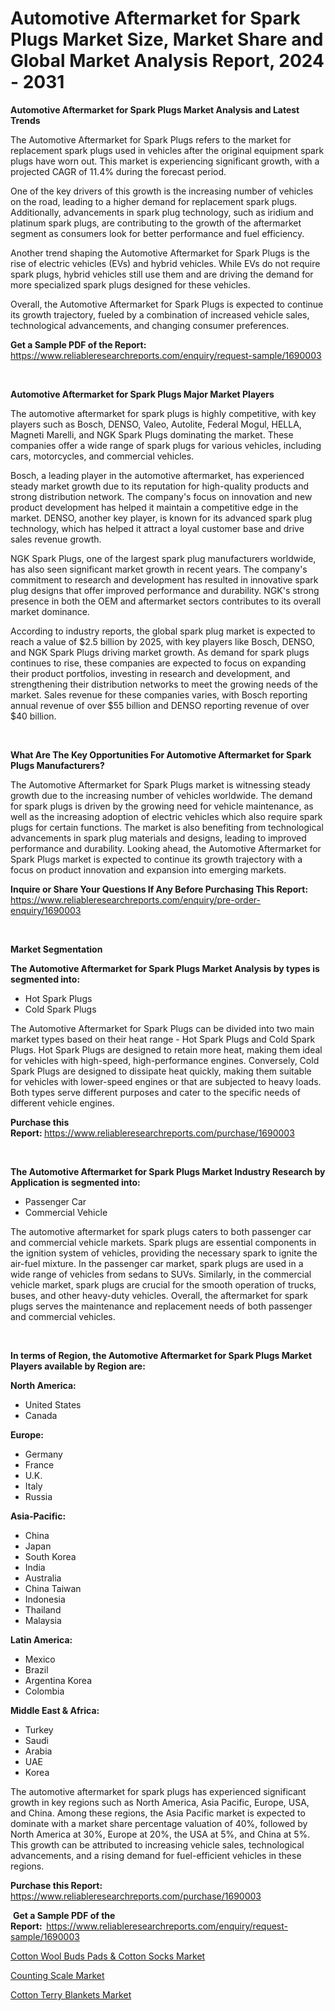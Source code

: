 <p><h1>Automotive Aftermarket for Spark Plugs Market Size, Market Share and Global Market Analysis Report, 2024 - 2031</h1></p><p><strong>Automotive Aftermarket for Spark Plugs Market Analysis and Latest Trends</strong></p>
<p><p>The Automotive Aftermarket for Spark Plugs refers to the market for replacement spark plugs used in vehicles after the original equipment spark plugs have worn out. This market is experiencing significant growth, with a projected CAGR of 11.4% during the forecast period. </p><p>One of the key drivers of this growth is the increasing number of vehicles on the road, leading to a higher demand for replacement spark plugs. Additionally, advancements in spark plug technology, such as iridium and platinum spark plugs, are contributing to the growth of the aftermarket segment as consumers look for better performance and fuel efficiency.</p><p>Another trend shaping the Automotive Aftermarket for Spark Plugs is the rise of electric vehicles (EVs) and hybrid vehicles. While EVs do not require spark plugs, hybrid vehicles still use them and are driving the demand for more specialized spark plugs designed for these vehicles.</p><p>Overall, the Automotive Aftermarket for Spark Plugs is expected to continue its growth trajectory, fueled by a combination of increased vehicle sales, technological advancements, and changing consumer preferences.</p></p>
<p><strong>Get a Sample PDF of the Report:&nbsp;</strong> <a href="https://www.reliableresearchreports.com/enquiry/request-sample/1690003">https://www.reliableresearchreports.com/enquiry/request-sample/1690003</a></p>
<p>&nbsp;</p>
<p><strong>Automotive Aftermarket for Spark Plugs Major Market Players</strong></p>
<p><p>The automotive aftermarket for spark plugs is highly competitive, with key players such as Bosch, DENSO, Valeo, Autolite, Federal Mogul, HELLA, Magneti Marelli, and NGK Spark Plugs dominating the market. These companies offer a wide range of spark plugs for various vehicles, including cars, motorcycles, and commercial vehicles.</p><p>Bosch, a leading player in the automotive aftermarket, has experienced steady market growth due to its reputation for high-quality products and strong distribution network. The company's focus on innovation and new product development has helped it maintain a competitive edge in the market. DENSO, another key player, is known for its advanced spark plug technology, which has helped it attract a loyal customer base and drive sales revenue growth.</p><p>NGK Spark Plugs, one of the largest spark plug manufacturers worldwide, has also seen significant market growth in recent years. The company's commitment to research and development has resulted in innovative spark plug designs that offer improved performance and durability. NGK's strong presence in both the OEM and aftermarket sectors contributes to its overall market dominance.</p><p>According to industry reports, the global spark plug market is expected to reach a value of $2.5 billion by 2025, with key players like Bosch, DENSO, and NGK Spark Plugs driving market growth. As demand for spark plugs continues to rise, these companies are expected to focus on expanding their product portfolios, investing in research and development, and strengthening their distribution networks to meet the growing needs of the market. Sales revenue for these companies varies, with Bosch reporting annual revenue of over $55 billion and DENSO reporting revenue of over $40 billion.</p></p>
<p>&nbsp;</p>
<p><strong>What Are The Key Opportunities For Automotive Aftermarket for Spark Plugs Manufacturers?</strong></p>
<p><p>The Automotive Aftermarket for Spark Plugs market is witnessing steady growth due to the increasing number of vehicles worldwide. The demand for spark plugs is driven by the growing need for vehicle maintenance, as well as the increasing adoption of electric vehicles which also require spark plugs for certain functions. The market is also benefiting from technological advancements in spark plug materials and designs, leading to improved performance and durability. Looking ahead, the Automotive Aftermarket for Spark Plugs market is expected to continue its growth trajectory with a focus on product innovation and expansion into emerging markets.</p></p>
<p><strong>Inquire or Share Your Questions If Any Before Purchasing This Report:</strong> <a href="https://www.reliableresearchreports.com/enquiry/pre-order-enquiry/1690003">https://www.reliableresearchreports.com/enquiry/pre-order-enquiry/1690003</a></p>
<p>&nbsp;</p>
<p><strong>Market Segmentation</strong></p>
<p><strong>The Automotive Aftermarket for Spark Plugs Market Analysis by types is segmented into:</strong></p>
<p><ul><li>Hot Spark Plugs</li><li>Cold Spark Plugs</li></ul></p>
<p><p>The Automotive Aftermarket for Spark Plugs can be divided into two main market types based on their heat range - Hot Spark Plugs and Cold Spark Plugs. Hot Spark Plugs are designed to retain more heat, making them ideal for vehicles with high-speed, high-performance engines. Conversely, Cold Spark Plugs are designed to dissipate heat quickly, making them suitable for vehicles with lower-speed engines or that are subjected to heavy loads. Both types serve different purposes and cater to the specific needs of different vehicle engines.</p></p>
<p><strong>Purchase this Report:&nbsp;</strong><a href="https://www.reliableresearchreports.com/purchase/1690003">https://www.reliableresearchreports.com/purchase/1690003</a></p>
<p>&nbsp;</p>
<p><strong>The Automotive Aftermarket for Spark Plugs Market Industry Research by Application is segmented into:</strong></p>
<p><ul><li>Passenger Car</li><li>Commercial Vehicle</li></ul></p>
<p><p>The automotive aftermarket for spark plugs caters to both passenger car and commercial vehicle markets. Spark plugs are essential components in the ignition system of vehicles, providing the necessary spark to ignite the air-fuel mixture. In the passenger car market, spark plugs are used in a wide range of vehicles from sedans to SUVs. Similarly, in the commercial vehicle market, spark plugs are crucial for the smooth operation of trucks, buses, and other heavy-duty vehicles. Overall, the aftermarket for spark plugs serves the maintenance and replacement needs of both passenger and commercial vehicles.</p></p>
<p>&nbsp;</p>
<p><strong>In terms of Region, the Automotive Aftermarket for Spark Plugs Market Players available by Region are:</strong></p>
<p>
    <p> <strong> North America: </strong>
        <ul>
            <li>United States</li>
            <li>Canada</li>
        </ul>
        </p> 
    <p> <strong> Europe: </strong>
        <ul>
            <li>Germany</li>
            <li>France</li>
            <li>U.K.</li>
            <li>Italy</li>
            <li>Russia</li>
        </ul>
        </p> 
    <p> <strong> Asia-Pacific: </strong>
        <ul>
            <li>China</li>
            <li>Japan</li>
            <li>South Korea</li>
            <li>India</li>
            <li>Australia</li>
            <li>China Taiwan</li>
            <li>Indonesia</li>
            <li>Thailand</li>
            <li>Malaysia</li>
        </ul>
        </p> 
    <p> <strong> Latin America: </strong>
        <ul>
            <li>Mexico</li>
            <li>Brazil</li>
            <li>Argentina Korea</li>
            <li>Colombia</li>
        </ul>
        </p> 
    <p> <strong> Middle East & Africa: </strong>
        <ul>
            <li>Turkey</li>
            <li>Saudi</li>
            <li>Arabia</li>
            <li>UAE</li>
            <li>Korea</li>
        </ul>
    </p>
    </p>
<p><p>The automotive aftermarket for spark plugs has experienced significant growth in key regions such as North America, Asia Pacific, Europe, USA, and China. Among these regions, the Asia Pacific market is expected to dominate with a market share percentage valuation of 40%, followed by North America at 30%, Europe at 20%, the USA at 5%, and China at 5%. This growth can be attributed to increasing vehicle sales, technological advancements, and a rising demand for fuel-efficient vehicles in these regions.</p></p>
<p><strong>Purchase this Report: </strong><a href="https://www.reliableresearchreports.com/purchase/1690003">https://www.reliableresearchreports.com/purchase/1690003</a></p>
<p>&nbsp;<strong>Get a Sample PDF of the Report:&nbsp;&nbsp;</strong><a href="https://www.reliableresearchreports.com/enquiry/request-sample/1690003">https://www.reliableresearchreports.com/enquiry/request-sample/1690003</a></p>
<p><strong></strong></p>
<p><p><a href="https://view.publitas.com/reportprime-1/cotton-wool-buds-pads-cotton-socks-market-challenges-opportunities-and-growth-drivers-and-major-market-players-forecasted-for-period-from-2023-2030/">Cotton Wool Buds Pads & Cotton Socks Market</a></p><p><a href="https://view.publitas.com/reportprime-1/counting-scale-market-size-2023-2030-global-industrial-analysis-key-geographical-regions-market-share-top-key-players-product-types-and-forecast-research-report/">Counting Scale Market</a></p><p><a href="https://view.publitas.com/reportprime-1/cotton-terry-blankets-market-size-share-trends-analysis-report-by-application-regional-outlook-competitive-strategies-and-segment-forecasts-2023-2030/">Cotton Terry Blankets Market</a></p></p>